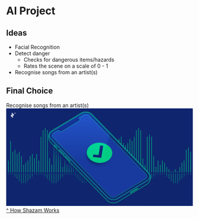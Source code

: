 # AI Project

## Ideas
- Facial Recognition
- Detect danger
    - Checks for dangerous items/hazards
    - Rates the scene on a scale of 0 - 1
- Recognise songs from an artist(s)

## Final Choice 
Recognise songs from an artist(s)
![image info](assets/MusicRecognition.png)
[^ How Shazam Works](https://bs-uploads.toptal.io/blackfish-uploads/components/blog_post_page/4086035/cover_image/regular_1708x683/cover-0220-HowShazamWork-Waldek_img-ecb571a5e6643bc9b33aed536d2f6c0e.png)
